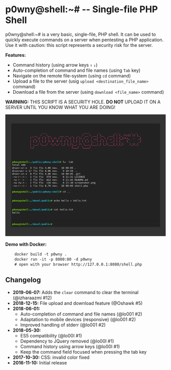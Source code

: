 # p0wny@shell:~# -- Single-file PHP Shell

p0wny@shell:~# is a very basic, single-file, PHP shell. It can be used to quickly execute commands on a server when pentesting a PHP application. Use it with caution: this script represents a security risk for the server.

**Features:**

* Command history (using arrow keys `↑` `↓`)
* Auto-completion of command and file names (using `Tab` key)
* Navigate on the remote file-system (using `cd` command)
* Upload a file to the server (usig `upload <destination_file_name>` command)
* Download a file from the server (using `download <file_name>` command)

**WARNING:** THIS SCRIPT IS A SECURITY HOLE. **DO NOT** UPLOAD IT ON A SERVER UNTIL YOU KNOW WHAT YOU ARE DOING!

![Screenshot](./screenshot.png)


**Demo with Docker:**

        docker build -t p0wny .
        docker run -it -p 8080:80 -d p0wny
        # open with your browser http://127.0.0.1:8080/shell.php

## Changelog

* **2019-06-07:** Adds the `clear` command to clear the terminal (@izharaazmi #12)
* **2018-12-15:** File upload and download feature (@Oshawk #5)
* **2018-06-01:**
  * Auto-completion of command and file names (@lo001 #2)
  * Adaptation to mobile devices (responsive) (@lo001 #2)
  * Improved handling of stderr (@lo001 #2)
* **2018-05-30:**
  * ES5 compatibility (@lo00l #1)
  * Dependency to JQuery removed (@lo00l #1)
  * Command history using arrow keys (@lo00l #1)
  * Keep the command field focused when pressing the tab key
* **2017-10-30:** CSS: invalid color fixed
* **2016-11-10:** Initial release
